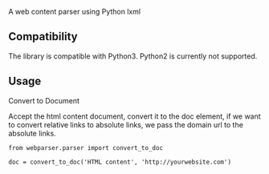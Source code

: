 A web content parser using Python lxml


Compatibility
-------------

The library is compatible with Python3. Python2 is currently not supported.


Usage
-----

Convert to Document

Accept the html content document, convert it to the doc element, if we want to convert relative links to absolute links, 
we pass the domain url to the absolute links.

```
from webparser.parser import convert_to_doc

doc = convert_to_doc('HTML content', 'http://yourwebsite.com')

```

